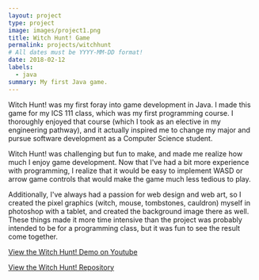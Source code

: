 ```yaml
---
layout: project
type: project
image: images/project1.png
title: Witch Hunt! Game
permalink: projects/witchhunt
# All dates must be YYYY-MM-DD format!
date: 2018-02-12
labels:
  - java
summary: My first Java game.
---
```


Witch Hunt! was my first foray into game development in Java. I made this game for my ICS 111 class, which was my first programming course. I thoroughly enjoyed that course (which I took as an elective in my engineering pathway), and it actually inspired me to change my major and pursue software development as a Computer Science student. 

Witch Hunt! was challenging but fun to make, and made me realize how much I enjoy game development. Now that I've had a bit more experience with programming, I realize that it would be easy to implement WASD or arrow game controls that would make the game much less tedious to play.

Additionally, I've always had a passion for web design and web art, so I created the pixel graphics (witch, mouse, tombstones, cauldron) myself in photoshop with a tablet, and created the background image there as well. These things made it more time intensive than the project was probably intended to be for a programming class, but it was fun to see the result come together.

<a href="https://www.youtube.com/watch?v=4zL6GimDfE4"><i class="large github icon"></i>View the Witch Hunt! Demo on Youtube</a>

<a href="https://github.com/s-rathyen/witch-hunt"><i class="large github icon"></i>View the Witch Hunt! Repository</a>
